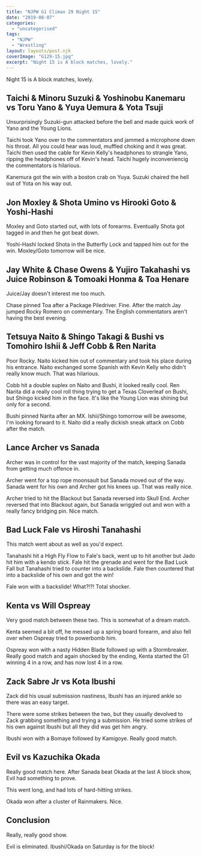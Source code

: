 ```yaml
---
title: "NJPW G1 Climax 29 Night 15"
date: "2019-08-07"
categories: 
  - "uncategorised"
tags: 
  - "NJPW"
  - "Wrestling"
layout: layouts/post.njk
coverImage: "G129-15.jpg"
excerpt: "Night 15 is A block matches, lovely."
---
```

Night 15 is A block matches, lovely.

## Taichi & Minoru Suzuki & Yoshinobu Kanemaru vs Toru Yano & Yuya Uemura & Yota Tsuji

Unsurprisingly Suzuki-gun attacked before the bell and made quick work of Yano and the Young Lions.

Taichi took Yano over to the commentators and jammed a microphone down his throat. All you could hear was loud, muffled choking and it was great. Taichi then used the cable for Kevin Kelly's headphones to strangle Yano, ripping the headphones off of Kevin's head. Taichi hugely inconveniencig the commentators is hilarious.

Kanemura got the win with a boston crab on Yuya. Suzuki chaired the hell out of Yota on his way out.

## Jon Moxley & Shota Umino vs Hirooki Goto & Yoshi-Hashi

Moxley and Goto started out, with lots of forearms. Eventually Shota got tagged in and then he got beat down.

Yoshi-Hashi locked Shota in the Butterfly Lock and tapped him out for the win. Moxley/Goto tomorrow will be nice.

## Jay White & Chase Owens & Yujiro Takahashi vs Juice Robinson & Tomoaki Honma & Toa Henare

Juice/Jay doesn't interest me too much.

Chase pinned Toa after a Package Piledriver. Fine. After the match Jay jumped Rocky Romero on commentary. The English commentators aren't having the best evening.

## Tetsuya Naito & Shingo Takagi & Bushi vs Tomohiro Ishii & Jeff Cobb & Ren Narita

Poor Rocky. Naito kicked him out of commentary and took his place during his entrance. Naito exchanged some Spanish with Kevin Kelly who didn't really know much. That was hilarious.

Cobb hit a double suplex on Naito and Bushi, it looked really cool. Ren Narita did a really cool roll thing trying to get a Texas Cloverleaf on Bushi, but Shingo kicked him in the face. It's like the Young Lion was shining but only for a second.

Bushi pinned Narita after an MX. Ishii/Shingo tomorrow will be awesome, I'm looking forward to it. Naito did a really dickish sneak attack on Cobb after the match.

## Lance Archer vs Sanada

Archer was in control for the vast majority of the match, keeping Sanada from getting much offence in.

Archer went for a top rope moonsault but Sanada moved out of the way. Sanada went for his own and Archer got his knees up. That was really nice.

Archer tried to hit the Blackout but Sanada reversed into Skull End. Archer reversed that into Blackout again, but Sanada wriggled out and won with a really fancy bridging pin. Nice match.

## Bad Luck Fale vs Hiroshi Tanahashi

This match went about as well as you'd expect.

Tanahashi hit a High Fly Flow to Fale's back, went up to hit another but Jado hit him with a kendo stick. Fale hit the grenade and went for the Bad Luck Fall but Tanahashi tried to counter into a backslide. Fale then countered that into a backslide of his own and got the win!

Fale won with a backslide! What?!?! Total shocker.

## Kenta vs Will Ospreay

Very good match between these two. This is somewhat of a dream match.

Kenta seemed a bit off, he messed up a spring board forearm, and also fell over when Ospreay tried to powerbomb him.

Ospreay won with a nasty Hidden Blade followed up with a Stormbreaker. Really good match and again shocked by the ending, Kenta started the G1 winning 4 in a row, and has now lost 4 in a row.

## Zack Sabre Jr vs Kota Ibushi

Zack did his usual submission nastiness, Ibushi has an injured ankle so there was an easy target.

There were some strikes between the two, but they usually devolved to Zack grabbing something and trying a submission. He tried some strikes of his own against Ibushi but all they did was get him angry.

Ibushi won with a Bomaye followed by Kamigoye. Really good match.

## Evil vs Kazuchika Okada

Really good match here. After Sanada beat Okada at the last A block show, Evil had something to prove.

This went long, and had lots of hard-hitting strikes.

Okada won after a cluster of Rainmakers. Nice.

## Conclusion

Really, really good show.

Evil is eliminated. Ibushi/Okada on Saturday is for the block!
